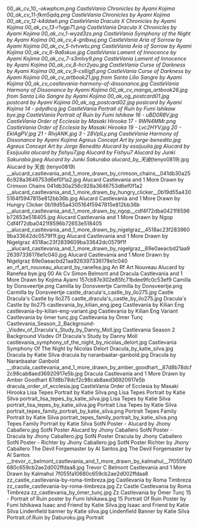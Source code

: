 00_ak_cv_10_-_okwphcm.png CastleVania Chronicles by Ayami Kojima
00_ak_cv_11_-_fkm5qdq.png CastleVania Chronicles by Ayami Kojima
00_ak_cv_12_-_k4ddwli.png CastleVania Dracula X Chronicles by Ayami Kojima
00_ak_cv_13_-_r1vgp71.png CastleVania Dracula X Chronicles by Ayami Kojima
00_ak_cv_1_-_wyzd3zs.png CastleVania Symphony of the Night by Ayami Kojima
00_ak_cv_4_-_gnlbxuj.png CastleVania Aria of Sorrow by Ayami Kojima
00_ak_cv_5_-_tvtvwtu.png CastleVania Aria of Sorrow by Ayami Kojima
00_ak_cv_6_-_9a6skuo.jpg CastleVania Lament of Innocence by Ayami Kojima
00_ak_cv_7_-_s3mlvy9.png CastleVania Lament of Innocence by Ayami Kojima
00_ak_cv_8_-_hcr2yau.jpg CastleVania Curse of Darkness by Ayami Kojima
00_ak_cv_9_-_cs6igfl.png CastleVania Curse of Darkness by Ayami Kojima
00_ak_cv_artbook21.jpg from Santa Lilio Sangre by Ayami Kojima
00_ak_cv_castlevania-harmony-of-dissonance.jpg CastleVania Harmony of Dissonance by Ayami Kojima
00_ak_cv_manga_artbook26.jpg from Santa Lilio Sangre by Ayami Kojima
00_ak_og_postcard01.jpg postcard by Ayami Kojima
00_ak_og_postcard02.jpg postcard by Ayami Kojima
14 - pdydhcq.jpg CastleVania Portrait of Ruin by Fumi Ishikaw
bye.jpg CastleVania Portrait of Ruin by Fumi Ishikaw
16 - uBD0R8V.jpg CastleVania Order of Ecclesia by Masaki Hirooka
17 - 9WN4MMr.png CastleVania Order of Ecclesia by Masaki Hirooka
19 - Lvc2HYV.jpg
20 - EkIAgPV.jpg
21 - RIvjANK.jpg
3 - 28VplLy.png CastleVania Harmony of Dissonance by Ayami Kojima
Agreus Concept Art by jorge-benedito.jpg Agreus Concept Art by Jorge Benedito
Alucard by essijuulia.jpg Alucard by Essijuulia
alucard by fishyu7.jpg Alucard by Fishyu7
Alucard by Junki Sakuraba.jpeg Alucard by Junki Sakuraba
alucard_by_天由_(tenyo0819).jpg Alucard by 天由 (tenyo0819)
__alucard_castlevania_and_1_more_drawn_by_crimson_chains__041db30a256c928a3646753d6ef0f1a2.jpg   Alucard Castlevania and 1 More Drawn by Crimson Chains  041db30a256c928a3646753d6ef0f1a2
__alucard_castlevania_and_1_more_drawn_by_hungry_clicker__0b19d55a4305164f5947815e812bb36b.jpg   Alucard Castlevania and 1 More Drawn by Hungry Clicker  0b19d55a4305164f5947815e812bb36b
__alucard_castlevania_and_1_more_drawn_by_ngop__cdf4f72dba0421f8596b72653e518405.jpg   Alucard Castlevania and 1 More Drawn by Ngop  Cdf4f72dba0421f8596b72653e518405
__alucard_castlevania_and_1_more_drawn_by_nigelgraz__4518ac23f2839609ba33642dc0579f1f.jpg   Alucard Castlevania and 1 More Drawn by Nigelgraz  4518ac23f2839609ba33642dc0579f1f
__alucard_castlevania_and_1_more_drawn_by_nigelgraz__69e0aeacbd21aa926397336178e1c040.jpg   Alucard Castlevania and 1 More Drawn by Nigelgraz  69e0aeacbd21aa926397336178e1c040
an_rf_art_nouveau_alucard_by_ranefea.jpg An Rf Art Nouveau Alucard by Ranefea
bye.jpg 00 Ak Cv Simon Belmont and Dracula Castlevania and 1 More Drawn by Kojima Ayami  157cb87e302e85fc71bdee9fc0c53ef9
Camilla by Donsveertje.png Camilla by Donsveertje
Carmilla by Donsveertje.png Carmilla by Donsveertje
castle_dracula's_castle_by_ilo275.jpg Castle Dracula's Castle by Ilo275
castle_dracula's_castle_by_ilo275.jpg Dracula's Castle by Ilo275
castlevania_by_kilian_eng.jpeg Castlevania by Kilian Eng
castlevania-by-kilian-eng-variant.jpg Castlevania by Kilian Eng Variant
Castlevania by ömer tunç.jpg Castlevania by Ömer Tunç
Castlevania_Season_2_Background-_Visdev_of_Dracula's_Study_by_Danny_Moll.jpg Castlevania Season 2 Background  Visdev Of Dracula's Study by Danny Moll
castlevania_symphony_of_the_night_by_nicolas_delort.jpg Castlevania Symphony Of The Night by Nicolas Delort
Dracula_by_katie_silva.jpg Dracula by Katie Silva
dracula by naranbaatar-ganbold.jpg Dracula by Naranbaatar Ganbold
__dracula_castlevania_and_1_more_drawn_by_amber_goodhart__87d8b78dcf2c98cab8aed36920917e5b.jpg   Dracula Castlevania and 1 More Drawn by Amber Goodhart  87d8b78dcf2c98cab8aed36920917e5b
dracula_order_of_ecclesia.jpg CastleVania Order of Ecclesia by Masaki Hirooka
Lisa Tepes Portrait by Katie Silva.png Lisa Tepes Portrait by Katie Silva
portrait_lisa_tepes_by_katie_silva.jpg Lisa Tepes by Katie Silva
portrait_lisa_tepes_by_katie_silva.jpg Portrait Lisa Tepes by Katie Silva
portrait_tepes_family_portrait_by_katie_silva.png Portrait Tepes Family Portrait by Katie Silva
portrait_tepes_family_portrait_by_katie_silva.png Tepes Family Portrait by Katie Silva
SotN Poster - Alucard by Jhony Caballero.jpg SotN Poster   Alucard by Jhony Caballero
SotN Poster - Dracula by Jhony Caballero.jpg SotN Poster   Dracula by Jhony Caballero
SotN Poster - Richter by Jhony Caballero.jpg SotN Poster   Richter by Jhony Caballero
The Devil Forgemaster by Al Santos.jpg The Devil Forgemaster by Al Santos
__trevor_c_belmont_castlevania_and_1_more_drawn_by_kalmahul__7f055fa10680c659cb2ae2d002ffdaa8.jpg   Trevor C Belmont Castlevania and 1 More Drawn by Kalmahul  7f055fa10680c659cb2ae2d002ffdaa8
zz_castle_castlevania-by-roma-timbreza.jpg Castlevania by Roma Timbreza
zz_castle_castlevania-by-roma-timbreza.jpg Zz Castle Castlevania by Roma Timbreza
zz_castlevania_by_ömer_tunç.jpg Zz Castlevania by Ömer Tunç
15 - Portrait of Ruin poster by Fumi Ishikawa.jpg 15   Portrait Of Ruin Poster by Fumi Ishikawa
Isaac and Friend by Katie Silva.jpg Isaac and Friend by Katie Silva
Lindenfield banner by Katie silva.jpg Lindenfield Banner by Katie Silva
Portrait.of.Ruin by Daburoku.jpg Portrait
